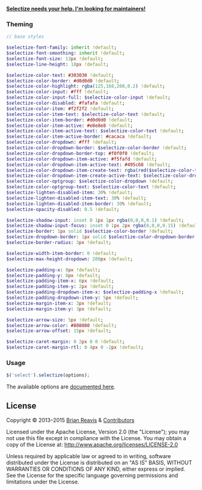 [**Selectize needs your help. I'm looking for maintainers!**](https://github.com/brianreavis/selectize.js/issues/752)

### Theming

```sass
// base styles

$selectize-font-family: inherit !default;
$selectize-font-smoothing: inherit !default;
$selectize-font-size: 13px !default;
$selectize-line-height: 18px !default;

$selectize-color-text: #303030 !default;
$selectize-color-border: #d0d0d0 !default;
$selectize-color-highlight: rgba(125,168,208,0.2) !default;
$selectize-color-input: #fff !default;
$selectize-color-input-full: $selectize-color-input !default;
$selectize-color-disabled: #fafafa !default;
$selectize-color-item: #f2f2f2 !default;
$selectize-color-item-text: $selectize-color-text !default;
$selectize-color-item-border: #d0d0d0 !default;
$selectize-color-item-active: #e8e8e8 !default;
$selectize-color-item-active-text: $selectize-color-text !default;
$selectize-color-item-active-border: #cacaca !default;
$selectize-color-dropdown: #fff !default;
$selectize-color-dropdown-border: $selectize-color-border !default;
$selectize-color-dropdown-border-top: #f0f0f0 !default;
$selectize-color-dropdown-item-active: #f5fafd !default;
$selectize-color-dropdown-item-active-text: #495c68 !default;
$selectize-color-dropdown-item-create-text: rgba(red($selectize-color-text), green($selectize-color-text), blue($selectize-color-text), 0.5) !default;
$selectize-color-dropdown-item-create-active-text: $selectize-color-dropdown-item-active-text !default;
$selectize-color-optgroup: $selectize-color-dropdown !default;
$selectize-color-optgroup-text: $selectize-color-text !default;
$selectize-lighten-disabled-item: 30% !default;
$selectize-lighten-disabled-item-text: 30% !default;
$selectize-lighten-disabled-item-border: 30% !default;
$selectize-opacity-disabled: 0.5 !default;

$selectize-shadow-input: inset 0 1px 1px rgba(0,0,0,0.1) !default;
$selectize-shadow-input-focus: inset 0 1px 2px rgba(0,0,0,0.15) !default;
$selectize-border: 1px solid $selectize-color-border !default;
$selectize-dropdown-border: 1px solid $selectize-color-dropdown-border !default;
$selectize-border-radius: 3px !default;

$selectize-width-item-border: 0 !default;
$selectize-max-height-dropdown: 200px !default;

$selectize-padding-x: 8px !default;
$selectize-padding-y: 8px !default;
$selectize-padding-item-x: 6px !default;
$selectize-padding-item-y: 2px !default;
$selectize-padding-dropdown-item-x: $selectize-padding-x !default;
$selectize-padding-dropdown-item-y: 5px !default;
$selectize-margin-item-x: 3px !default;
$selectize-margin-item-y: 3px !default;

$selectize-arrow-size: 5px !default;
$selectize-arrow-color: #808080 !default;
$selectize-arrow-offset: 15px !default;

$selectize-caret-margin: 0 2px 0 0 !default;
$selectize-caret-margin-rtl: 0 4px 0 -2px !default;
```

### Usage

```js
$('select').selectize(options);
```

The available options are [documented here](docs/usage.md).

## License

Copyright &copy; 2013–2015 [Brian Reavis](http://twitter.com/brianreavis) & [Contributors](https://github.com/brianreavis/selectize.js/graphs/contributors)

Licensed under the Apache License, Version 2.0 (the "License"); you may not use this file except in compliance with the License. You may obtain a copy of the License at: http://www.apache.org/licenses/LICENSE-2.0

Unless required by applicable law or agreed to in writing, software distributed under the License is distributed on an "AS IS" BASIS, WITHOUT WARRANTIES OR CONDITIONS OF ANY KIND, either express or implied. See the License for the specific language governing permissions and limitations under the License.
